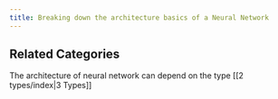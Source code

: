 ```yaml
---
title: Breaking down the architecture basics of a Neural Network
---
```

## Related Categories
The architecture of neural network can depend on the type [[2 types/index|3 Types]]
